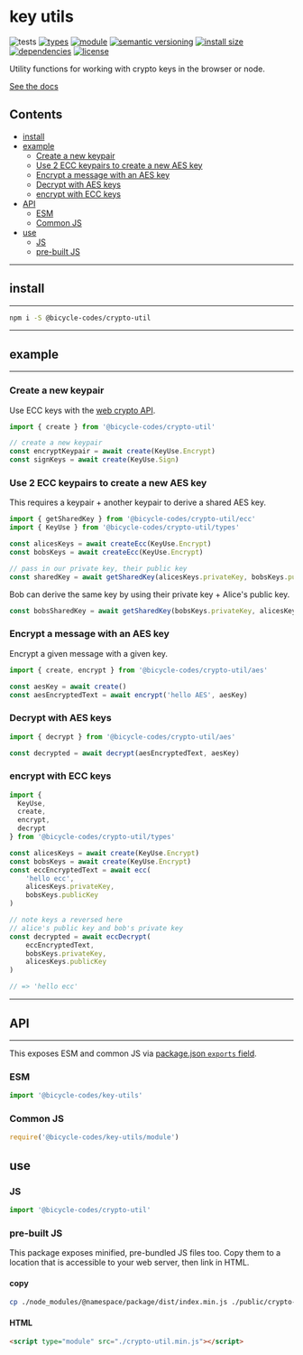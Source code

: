 # key utils
![tests](https://github.com/bicycle-codes/crypto-util/actions/workflows/nodejs.yml/badge.svg)
[![types](https://img.shields.io/npm/types/@bicycle-codes/crypto-util?style=flat-square)](README.md)
[![module](https://img.shields.io/badge/module-ESM%2FCJS-blue?style=flat-square)](README.md)
[![semantic versioning](https://img.shields.io/badge/semver-2.0.0-blue?logo=semver&style=flat-square)](https://semver.org/)
[![install size](https://flat.badgen.net/packagephobia/install/@bicycle-codes/crypto-util)](https://packagephobia.com/result?p=@bicycle-codes/crypto-util)
[![dependencies](https://img.shields.io/badge/dependencies-zero-brightgreen.svg?style=flat-square)](package.json)
[![license](https://img.shields.io/badge/license-MIT-brightgreen.svg?style=flat-square)](LICENSE)

Utility functions for working with crypto keys in the browser or node.

[See the docs](https://bicycle-codes.github.io/crypto-util/)

## Contents

<!-- toc -->

- [install](#install)
- [example](#example)
  * [Create a new keypair](#create-a-new-keypair)
  * [Use 2 ECC keypairs to create a new AES key](#use-2-ecc-keypairs-to-create-a-new-aes-key)
  * [Encrypt a message with an AES key](#encrypt-a-message-with-an-aes-key)
  * [Decrypt with AES keys](#decrypt-with-aes-keys)
  * [encrypt with ECC keys](#encrypt-with-ecc-keys)
- [API](#api)
  * [ESM](#esm)
  * [Common JS](#common-js)
- [use](#use)
  * [JS](#js)
  * [pre-built JS](#pre-built-js)

<!-- tocstop -->

--------------------------------------------------------------
## install
--------------------------------------------------------------

```sh
npm i -S @bicycle-codes/crypto-util
```

--------------------------------------------------------------
## example
--------------------------------------------------------------

### Create a new keypair

Use ECC keys with the [web crypto API](https://developer.mozilla.org/en-US/docs/Web/API/Web_Crypto_API).

```js
import { create } from '@bicycle-codes/crypto-util'

// create a new keypair
const encryptKeypair = await create(KeyUse.Encrypt)
const signKeys = await create(KeyUse.Sign)
```

### Use 2 ECC keypairs to create a new AES key
This requires a keypair + another keypair to derive a shared AES key.

```js
import { getSharedKey } from '@bicycle-codes/crypto-util/ecc'
import { KeyUse } from '@bicycle-codes/crypto-util/types'

const alicesKeys = await createEcc(KeyUse.Encrypt)
const bobsKeys = await createEcc(KeyUse.Encrypt)

// pass in our private key, their public key
const sharedKey = await getSharedKey(alicesKeys.privateKey, bobsKeys.publicKey)
```

Bob can derive the same key by using their private key + Alice's public key.

```js
const bobsSharedKey = await getSharedKey(bobsKeys.privateKey, alicesKeys.publicKey)
```

### Encrypt a message with an AES key
Encrypt a given message with a given key.

```js
import { create, encrypt } from '@bicycle-codes/crypto-util/aes'

const aesKey = await create()
const aesEncryptedText = await encrypt('hello AES', aesKey)
```

### Decrypt with AES keys

```js
import { decrypt } from '@bicycle-codes/crypto-util/aes'

const decrypted = await decrypt(aesEncryptedText, aesKey)
```

### encrypt with ECC keys

```js
import {
  KeyUse,
  create,
  encrypt,
  decrypt
} from '@bicycle-codes/crypto-util/types'

const alicesKeys = await create(KeyUse.Encrypt)
const bobsKeys = await create(KeyUse.Encrypt)
const eccEncryptedText = await ecc(
    'hello ecc',
    alicesKeys.privateKey,
    bobsKeys.publicKey
)

// note keys a reversed here
// alice's public key and bob's private key
const decrypted = await eccDecrypt(
    eccEncryptedText,
    bobsKeys.privateKey,
    alicesKeys.publicKey
)

// => 'hello ecc'
```

--------------------------------------------------------------
## API
--------------------------------------------------------------

This exposes ESM and common JS via [package.json `exports` field](https://nodejs.org/api/packages.html#exports).

### ESM
```js
import '@bicycle-codes/key-utils'
```

### Common JS
```js
require('@bicycle-codes/key-utils/module')
```

## use

### JS
```js
import '@bicycle-codes/crypto-util'
```

### pre-built JS
This package exposes minified, pre-bundled JS files too. Copy them to a location
that is accessible to your web server, then link in HTML.

#### copy
```sh
cp ./node_modules/@namespace/package/dist/index.min.js ./public/crypto-util
```

#### HTML
```html
<script type="module" src="./crypto-util.min.js"></script>
```
